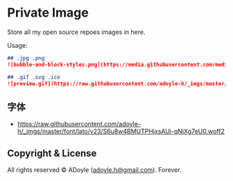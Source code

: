 # Private Image

Store all my open source repoes images in here.

Usage:

```markdown
## .jpg .png
![bubble-and-block-styles.png](https://media.githubusercontent.com/media/adoyle-h/_imgs/master/github/a-bash-prompt/bubble-and-block-styles.png)

## .gif .svg .ico
![preview.gif](https://raw.githubusercontent.com/adoyle-h/_imgs/master/github/lsp-toggle/preview.gif)
```

## 字体

- https://raw.githubusercontent.com/adoyle-h/_imgs/master/font/lato/v23/S6u8w4BMUTPHjxsAUi-qNiXg7eU0.woff2

## Copyright & License

All rights reserved © ADoyle (adoyle.h@gmail.com). Forever.
